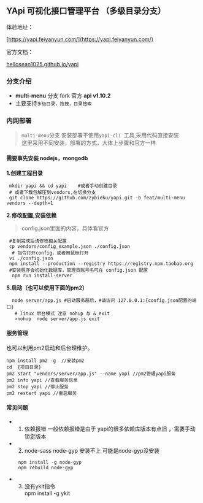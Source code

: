 ## YApi  可视化接口管理平台 （多级目录分支）

体验地址：

[https://yapi.feiyanyun.com/](https://yapi.feiyanyun.com/)

官方文档：
<p><a target="_blank" href="https://hellosean1025.github.io/yapi">hellosean1025.github.io/yapi</a></p>

### 分支介绍 
  *  **multi-menu** 分支 fork 官方 **api v1.10.2**
  *  主要支持`多级目录，拖拽，目录搜索`


### 内网部署
  > `multi-menu`分支 安装部署不使用`yapi-cli `工具,采用代码直接安装  
  这里采用不同安装，部署的方式，大体上步骤和官方一样  

  #### 需要事先安装 nodejs，mongodb
  

  **1.创建工程目录**
  
  ```shell
   mkdir yapi && cd yapi    #或者手动创建目录
   # 或者下载包解压到vendors,在切换分支
   git clone https://github.com/zybieku/yapi.git -b feat/multi-menu vendors --depth=1 
  ```
 
  **2.修改配置,安装依赖**
  > config.json里面的内容，具体看官方

  ```shell
   #复制完成后请修改相关配置
   cp vendors/config_example.json ./config.json 
    # 指令打开config，或者用鼠标打开
   vi ./config.json 
   npm install --production --registry https://registry.npm.taobao.org
   #安装程序会初始化数据库，管理员账号名可在 config.json 配置
    npm run install-server 
  ``` 
 **5.启动（也可以使用下面的pm2）** 

  ```shell
    node server/app.js #启动服务器后，#请访问 127.0.0.1:{config.json配置的端口}
     # linux 后台模式 注意 nohup 与 & exit
     >nohup  node server/app.js exit    
  ```

#### 服务管理
 也可以利用pm2启动和后台理维护。

    npm install pm2 -g  //安装pm2
    cd  {项目目录}
    pm2 start "vendors/server/app.js" --name yapi //pm2管理yapi服务
    pm2 info yapi //查看服务信息
    pm2 stop yapi //停止服务
    pm2 restart yapi //重启服务


#### 常见问题

 - 1. 依赖报错
 一般依赖报错是由于 yapi的很多依赖库版本有点旧 ，需要手动锁定版本

 - 2. node-sass node-gyp  安装不上 
   可能是node-gyp没安装
   ```shell
    npm install -g node-gyp
    npm rebuild node-gyp
   ```
 
 - 3. 没有ykit指令    
   npm install -g ykit
